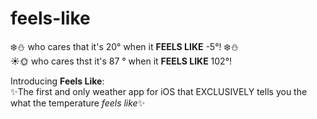 # feels-like
:snowflake::snowman: who cares that it's 20° when it **FEELS LIKE** -5°! :snowflake::snowman:  
:sunny::sun_with_face: who cares thst it's 87 ° when it **FEELS LIKE** 102°!  

Introducing **Feels Like**:  
:sparkles:The first and only weather app for iOS that EXCLUSIVELY tells you the what the temperature *feels like*:sparkles:
